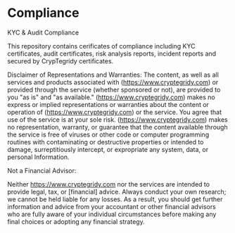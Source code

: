 # Compliance
KYC &amp; Audit Compliance

This repository contains cerificates of compliance including KYC certificates, audit certificates, risk analysis reports, incident reports and secured by CrypTegridy certificates.

Disclaimer of Representations and Warranties:
The content, as well as all services and products associated with (https://www.cryptegridy.com) or provided through the service (whether sponsored or not), are provided to you "as is" and "as available." (https://www.cryptegridy.com) makes no express or implied representations or warranties about the content or operation of (https://www.cryptegridy.com) or the service. You agree that use of the service is at your sole risk.
(https://www.cryptegridy.com) makes no representation, warranty, or guarantee that the content available through the service is free of viruses or other code or computer programming routines with contaminating or destructive properties or intended to damage, surreptitiously intercept, or expropriate any system, data, or personal Information.

Not a Financial Advisor:

Neither https://www.cryptegridy.com nor the services are intended to provide legal, tax, or [financial] advice. Always conduct your own research; we cannot be held liable for any losses. As a result, you should get further information and advice from your accountant or other financial advisors who are fully aware of your individual circumstances before making any final choices or adopting any financial strategy.
